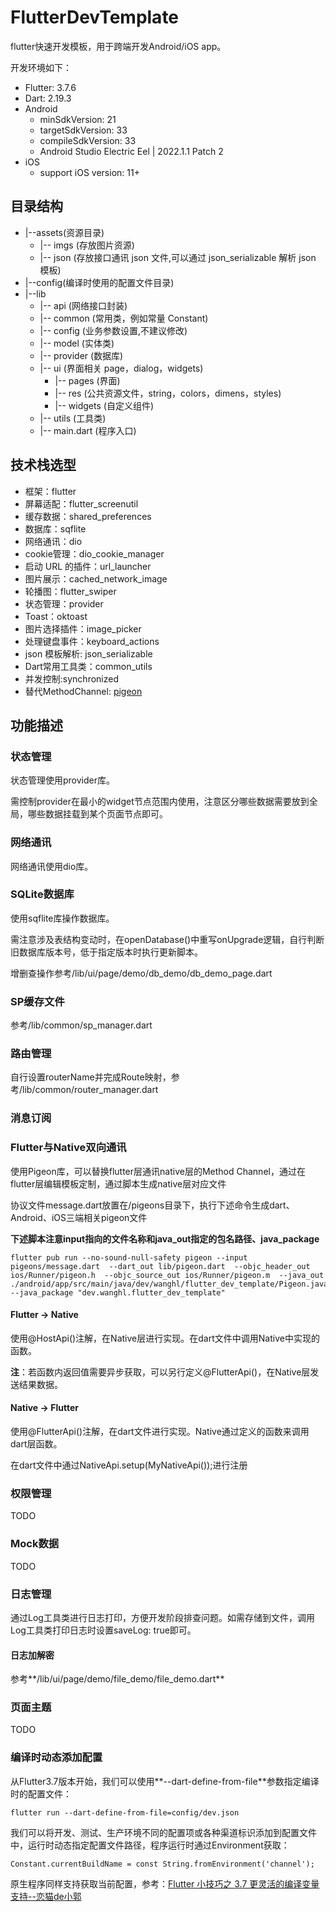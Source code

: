 # FlutterDevTemplate

flutter快速开发模板，用于跨端开发Android/iOS app。

开发环境如下：

- Flutter: 3.7.6
- Dart: 2.19.3
- Android
  - minSdkVersion: 21
  - targetSdkVersion: 33
  - compileSdkVersion: 33
  - Android Studio Electric Eel | 2022.1.1 Patch 2
- iOS
  - support iOS version: 11+

## 目录结构

- |--assets(资源目录)
  - |-- imgs (存放图片资源)
  - |-- json (存放接口通讯 json 文件,可以通过 json_serializable 解析 json 模板)
- |--config(编译时使用的配置文件目录)
- |--lib
  - |-- api (网络接口封装)
  - |-- common (常用类，例如常量 Constant)
  - |-- config (业务参数设置,不建议修改)
  - |-- model (实体类)
  - |-- provider (数据库)
  - |-- ui (界面相关 page，dialog，widgets)
    - |-- pages (界面)
    - |-- res (公共资源文件，string，colors，dimens，styles)
    - |-- widgets (自定义组件)
  - |-- utils (工具类)
  - |-- main.dart (程序入口)

## 技术栈选型

- 框架：flutter
- 屏幕适配：flutter_screenutil
- 缓存数据：shared_preferences
- 数据库：sqflite
- 网络通讯：dio
- cookie管理：dio_cookie_manager
- 启动 URL 的插件：url_launcher
- 图片展示：cached_network_image
- 轮播图：flutter_swiper
- 状态管理：provider
- Toast：oktoast
- 图片选择插件：image_picker
- 处理键盘事件：keyboard_actions
- json 模板解析: json_serializable
- Dart常用工具类：common_utils
- 并发控制:synchronized
- 替代MethodChannel: [pigeon](https://pub.flutter-io.cn/packages/pigeon)

## 功能描述

### 状态管理

状态管理使用provider库。

需控制provider在最小的widget节点范围内使用，注意区分哪些数据需要放到全局，哪些数据挂载到某个页面节点即可。

### 网络通讯

网络通讯使用dio库。

### SQLite数据库

使用sqflite库操作数据库。

需注意涉及表结构变动时，在openDatabase()中重写onUpgrade逻辑，自行判断旧数据库版本号，低于指定版本时执行更新脚本。

增删查操作参考/lib/ui/page/demo/db_demo/db_demo_page.dart

### SP缓存文件

参考/lib/common/sp_manager.dart

### 路由管理

自行设置routerName并完成Route映射，参考/lib/common/router_manager.dart

### 消息订阅

### Flutter与Native双向通讯

使用Pigeon库，可以替换flutter层通讯native层的Method Channel，通过在flutter层编辑模板定制，通过脚本生成native层对应文件

协议文件message.dart放置在/pigeons目录下，执行下述命令生成dart、Android、iOS三端相关pigeon文件

**下述脚本注意input指向的文件名称和java_out指定的包名路径、java_package**

```
flutter pub run --no-sound-null-safety pigeon --input pigeons/message.dart  --dart_out lib/pigeon.dart  --objc_header_out ios/Runner/pigeon.h  --objc_source_out ios/Runner/pigeon.m  --java_out ./android/app/src/main/java/dev/wanghl/flutter_dev_template/Pigeon.java --java_package "dev.wanghl.flutter_dev_template"
```

#### Flutter -> Native

使用@HostApi()注解，在Native层进行实现。在dart文件中调用Native中实现的函数。

**注**：若函数内返回值需要异步获取，可以另行定义@FlutterApi()，在Native层发送结果数据。

#### Native -> Flutter

使用@FlutterApi()注解，在dart文件进行实现。Native通过定义的函数来调用dart层函数。

在dart文件中通过NativeApi.setup(MyNativeApi());进行注册

### 权限管理

TODO

### Mock数据

TODO

### 日志管理

通过Log工具类进行日志打印，方便开发阶段排查问题。如需存储到文件，调用Log工具类打印日志时设置saveLog: true即可。

#### 日志加解密

参考**/lib/ui/page/demo/file_demo/file_demo.dart**

### 页面主题

TODO

### 编译时动态添加配置

从Flutter3.7版本开始，我们可以使用**--dart-define-from-file**参数指定编译时的配置文件：

```
flutter run --dart-define-from-file=config/dev.json
```

我们可以将开发、测试、生产环境不同的配置项或各种渠道标识添加到配置文件中，运行时动态指定配置文件路径，程序运行时通过Environment获取：

```
Constant.currentBuildName = const String.fromEnvironment('channel');
```

原生程序同样支持获取当前配置，参考：[Flutter 小技巧之 3.7 更灵活的编译变量支持--恋猫de小郭](https://juejin.cn/post/7197936331926175804)
